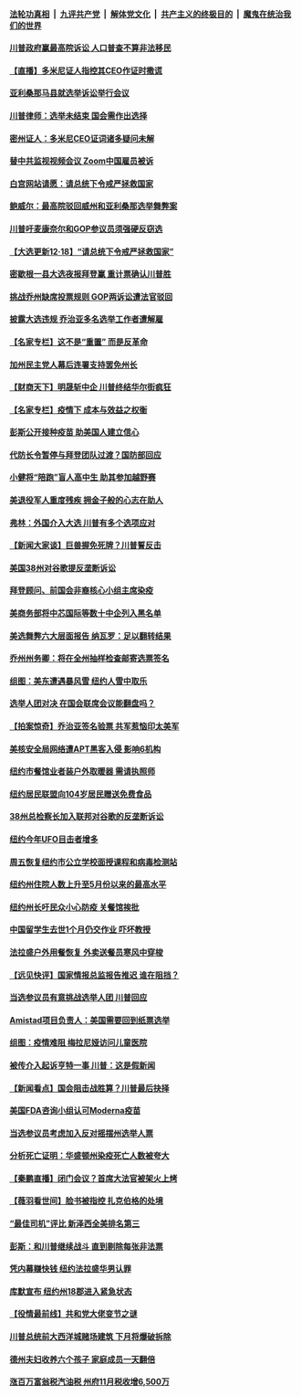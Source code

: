 

####  [法轮功真相](../../../../basic/blob/master/README.md?t=12190631) &nbsp;|&nbsp; [九评共产党](../../../../9ping.md/blob/master/README.md?t=12190631) &nbsp;|&nbsp; [解体党文化](../../../../jtdwh.md/blob/master/README.md?t=12190631)  &nbsp;|&nbsp; [共产主义的终极目的](../../../../gczydzjmd.md/blob/master/README.md?t=12190631) &nbsp;|&nbsp; [魔鬼在统治我们的世界](../../../../mgztzwmdsj.md/blob/master/README.md?t=12190631) 

#### [川普政府赢最高院诉讼 人口普查不算非法移民](../pages/nsc412/n12630614.md?t=12190631) 

#### [【直播】多米尼证人指控其CEO作证时撒谎](../pages/nsc412/n12630544.md?t=12190631) 

#### [亚利桑那马县就选举诉讼举行会议](../pages/nsc412/n12629475.md?t=12190631) 

#### [川普律师：选举未结束 国会需作出选择](../pages/nsc412/n12630801.md?t=12190631) 

#### [密州证人：多米尼CEO证词诸多疑问未解](../pages/nsc412/n12630802.md?t=12190631) 

#### [替中共监视视频会议 Zoom中国雇员被诉](../pages/nsc412/n12630739.md?t=12190631) 

#### [白宫网站请愿：请总统下令戒严拯救国家](../pages/nsc412/n12629232.md?t=12190631) 

#### [鲍威尔：最高院驳回威州和亚利桑那选举舞弊案](../pages/nsc412/n12630772.md?t=12190631) 

#### [川普吁麦康奈尔和GOP参议员须强硬反窃选](../pages/nsc412/n12630731.md?t=12190631) 

#### [【大选更新12·18】“请总统下令戒严拯救国家”](../pages/nsc412/n12629751.md?t=12190631) 

#### [密歇根一县大选夜报拜登赢 重计票确认川普胜](../pages/nsc412/n12630646.md?t=12190631) 

#### [挑战乔州缺席投票规则 GOP两诉讼遭法官驳回](../pages/nsc412/n12630652.md?t=12190631) 

#### [披露大选违规 乔治亚多名选举工作者遭解雇](../pages/nsc412/n12630593.md?t=12190631) 

#### [【名家专栏】这不是“重置” 而是反革命](../pages/nsc412/n12630238.md?t=12190631) 

#### [加州民主党人幕后连署支持罢免州长](../pages/nsc412/n12630385.md?t=12190631) 

#### [【财商天下】明晟斩中企 川普终结华尔街疯狂](../pages/nsc412/n12630577.md?t=12190631) 

#### [【名家专栏】疫情下 成本与效益之权衡](../pages/nsc412/n12630219.md?t=12190631) 

#### [彭斯公开接种疫苗 助美国人建立信心](../pages/nsc412/n12630464.md?t=12190631) 

#### [代防长令暂停与拜登团队过渡？国防部回应](../pages/nsc412/n12630478.md?t=12190631) 

#### [小健将“陪跑”盲人高中生 助其参加越野赛](../pages/nsc412/n12630210.md?t=12190631) 

#### [美退役军人重度残疾 拥金子般的心志在助人](../pages/nsc412/n12630243.md?t=12190631) 

#### [弗林：外国介入大选 川普有多个选项应对](../pages/nsc412/n12630211.md?t=12190631) 

#### [【新闻大家谈】巨兽握免死牌？川普誓反击](../pages/nsc412/n12630320.md?t=12190631) 

#### [美国38州对谷歌提反垄断诉讼](../pages/nsc412/n12630086.md?t=12190631) 

#### [拜登顾问、前国会非裔核心小组主席染疫](../pages/nsc412/n12630198.md?t=12190631) 

#### [美商务部将中芯国际等数十中企列入黑名单](../pages/nsc412/n12630222.md?t=12190631) 

#### [美选舞弊六大层面报告 纳瓦罗：足以翻转结果](../pages/nsc412/n12630264.md?t=12190631) 

#### [乔州州务卿：将在全州抽样检查邮寄选票签名](../pages/nsc412/n12629915.md?t=12190631) 

#### [组图：美东遭遇暴风雪 纽约人雪中取乐](../pages/nsc412/n12629777.md?t=12190631) 

#### [选举人团对决 在国会联席会议能翻盘吗？](../pages/nsc412/n12629629.md?t=12190631) 

#### [【拍案惊奇】乔治亚签名验票 共军惹恼印太美军](../pages/nsc412/n12629043.md?t=12190631) 

#### [美核安全局网络遭APT黑客入侵 影响6机构](../pages/nsc412/n12628408.md?t=12190631) 

#### [纽约市餐馆业者装户外取暖器 需请执照师](../pages/nsc412/n12629145.md?t=12190631) 

#### [纽约居民联盟向104岁居民赠送免费食品](../pages/nsc412/n12629220.md?t=12190631) 

#### [38州总检察长加入联邦对谷歌的反垄断诉讼](../pages/nsc412/n12629157.md?t=12190631) 

#### [纽约今年UFO目击者增多](../pages/nsc412/n12629226.md?t=12190631) 

#### [周五恢复纽约市公立学校面授课程和病毒检测站](../pages/nsc412/n12629154.md?t=12190631) 

#### [纽约州住院人数上升至5月份以来的最高水平](../pages/nsc412/n12629152.md?t=12190631) 

#### [纽约州长吁民众小心防疫 关餐馆挨批](../pages/nsc412/n12629228.md?t=12190631) 

#### [中国留学生去世1个月仍交作业 吓坏教授](../pages/nsc412/n12629150.md?t=12190631) 

#### [法拉盛户外用餐恢复 外卖送餐员寒风中穿梭](../pages/nsc412/n12629132.md?t=12190631) 

#### [【远见快评】国家情报总监报告推迟 谁在阻挡？](../pages/nsc412/n12628980.md?t=12190631) 

#### [当选参议员有意挑战选举人团 川普回应](../pages/nsc412/n12629029.md?t=12190631) 

#### [Amistad项目负责人：美国需要回到纸票选举](../pages/nsc412/n12629099.md?t=12190631) 

#### [组图：疫情难阻 梅拉尼娅访问儿童医院](../pages/nsc412/n12627629.md?t=12190631) 

#### [被传介入起诉亨特一事 川普：这是假新闻](../pages/nsc412/n12628908.md?t=12190631) 

#### [【新闻看点】国会阻击战胜算？川普最后抉择](../pages/nsc412/n12628549.md?t=12190631) 

#### [美国FDA咨询小组认可Moderna疫苗](../pages/nsc412/n12628808.md?t=12190631) 

#### [当选参议员考虑加入反对摇摆州选举人票](../pages/nsc412/n12628749.md?t=12190631) 

#### [分析死亡证明：华盛顿州染疫死亡人数被夸大](../pages/nsc412/n12628797.md?t=12190631) 

#### [【秦鹏直播】闭门会议？首席大法官被架火上烤](../pages/nsc412/n12628817.md?t=12190631) 

#### [【薇羽看世间】脸书被指控 扎克伯格的处境](../pages/nsc412/n12628256.md?t=12190631) 

#### [“最佳司机”评比 新泽西全美排名第三](../pages/nsc412/n12628714.md?t=12190631) 

#### [彭斯：和川普继续战斗 直到剔除每张非法票](../pages/nsc412/n12628599.md?t=12190631) 

#### [凭内幕赚快钱 纽约法拉盛华男认罪](../pages/nsc412/n12628457.md?t=12190631) 

#### [库默宣布 纽约州18郡进入紧急状态](../pages/nsc412/n12628546.md?t=12190631) 

#### [【役情最前线】共和党大佬变节之谜](../pages/nsc412/n12628179.md?t=12190631) 

#### [川普总统前大西洋城赌场建筑 下月将爆破拆除](../pages/nsc412/n12628690.md?t=12190631) 

#### [德州夫妇收养六个孩子 家庭成员一天翻倍](../pages/nsc412/n12627783.md?t=12190631) 

#### [涨百万富翁税汽油税 州府11月税收增6,500万](../pages/nsc412/n12628663.md?t=12190631) 

